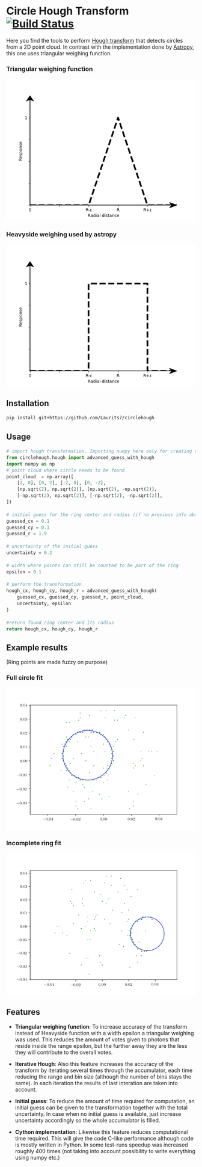 # Circle Hough Transform[![Build Status](https://travis-ci.org/Laurits7/circlehough.svg?branch=master)](https://travis-ci.org/Laurits7/circlehough)



Here you find the tools to perform [Hough transform](https://en.wikipedia.org/wiki/Hough_transform) that detects circles from a 2D point cloud. In contrast with the implementation done by [Astropy](http://docs.astropy.org/en/stable/api/astropy.modeling.functional_models.Ring2D.html), this one uses triangular weighing function.

### Triangular weighing function
![Triangular weighing function](/images/triangular_weighing.png)
### Heavyside weighing used by astropy
![Heavyside weighing used by astropy](/images/heavyside.png)


## Installation

```bash
pip install git+https://github.com/Laurits7/circlehough
```

## Usage

```python
# import hough transformation. Importing numpy here only for creating the point cloud.
from circlehough.hough import advanced_guess_with_hough
import numpy as np
# point cloud where circle needs to be found
point_cloud  = np.array([
    [2, 0], [0, 2], [-2, 0], [0, -2],
    [np.sqrt(2), np.sqrt(2)], [np.sqrt(2), -np.sqrt(2)],
    [-np.sqrt(2), np.sqrt(2)], [-np.sqrt(2), -np.sqrt(2)],
])

# initial guess for the ring center and radius (if no previous info about those, increase uncertainty accordingly)
guessed_cx = 0.1
guessed_cy = 0.1
guessed_r = 1.9

# uncertainty of the initial guess
uncertainty = 0.2

# width where points can still be counted to be part of the ring
epsilon = 0.1

# perform the transformation
hough_cx, hough_cy, hough_r = advanced_guess_with_hough(
    guessed_cx, guessed_cy, guessed_r, point_cloud,
    uncertainty, epsilon
)

#return found ring center and its radius
return hough_cx, hough_cy, hough_r
```

## Example results
(Ring points are made fuzzy on purpose)
### Full circle fit
![Full circle result](/images/full_ring.png)
### Incomplete ring fit
![Incomplete ring fit](/images/half_circle.png)
## Features 

- **Triangular weighing function**: To increase accuracy of the transform instead of Heavyside function with a width epsilon a triangular weighing was used. This reduces the amount of votes given to photons that reside inside the range epsilon, but the further away they are the less they will contribute to the overall votes.

- **Iterative Hough**: Also this feature increases the accuracy of the transform by iterating several times through the accumulator, each time reducing the range and bin size (although the number of bins stays the same). In each iteration the results of last interation are taken into account.

- **Initial guess**: To reduce the amount of time required for computation, an initial guess can be given to the transformation together with the total uncertainty. In case when no initial guess is available, just increase uncertainty accordingly so the whole accumulator is filled.

- **Cython implementation**: Likewise this feature reduces computational time required. This will give the code C-like performance although code is mostly written in Python. In some test-runs speedup was increased roughly 400 times (not taking into account possibility to write everything using numpy etc.)


